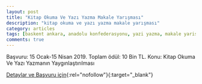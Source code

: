 ```yaml
---
layout: post
title: "Kitap Okuma Ve Yazı Yazma Makale Yarışması"
description: "kitap okuma ve yazı yazma makale yarışması"
category: articles
tags: [baskent ankara, anadolu konfederasyonu, yazi yazma, makale yarismasi, kitap okuma]
comments: true
---
```


Başvuru: 15 Ocak-15 Nisan 2019. Toplam ödül: 10 Bin TL.
Konu: Kitap Okuma Ve Yazı Yazmanın Yaygınlaştırılması

[Detaylar ve Başvuru için](https://www.guncel-egitim.org/kitap-okumu-ve-yazi-yazma-makale-yarismasi/?utm_source=edebiyatyarismalari.com&utm_medium=affiliate){:rel="nofollow"}{:target="_blank"}